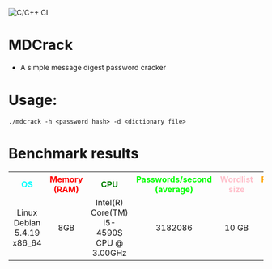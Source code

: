 ![C/C++ CI](https://github.com/lucas-engen/mdcrack/workflows/C/C++%20CI/badge.svg)

# MDCrack
* A simple message digest password cracker

# Usage:
    ./mdcrack -h <password hash> -d <dictionary file>

# Benchmark results
<table>
    <tr>
        <th><font color="cyan">OS</font></th>
        <th><font color="red">Memory (RAM)</font></th>
        <th><font color="green">CPU</font></th>
        <th><font color="lime">Passwords/second (average)</font></th>
        <th><font color="pink">Wordlist size</font></th>
        <th><font color="orange">Password length</font></th>
    </tr>
    <tr>
        <td style="text-align:center">Linux Debian 5.4.19 x86_64</td>
        <td style="text-align:center">8GB</td>
        <td style="text-align:center">Intel(R) Core(TM) i5-4590S CPU @ 3.00GHz</td>
        <td style="text-align:center">3182086</td>
        <td style="text-align:center">10 GB</td>
        <td style="text-align:center">8-9 chars</td>
    </tr>
</table>

